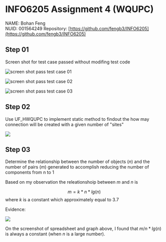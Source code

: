 # INFO6205 Assignment 4 (WQUPC)

NAME: Bohan Feng	
NUID: 001564249
Repository: [https://github.com/fengb3/INFO6205](https://github.com/fengb3/INFO6205)

## Step 01

Screen shot for test case passed without modifing test code

![screen shot pass test case 01](../Assets/Assignment04_screenshot_02.png)

![screen shot pass test case 02](../Assets/Assignment04_screenshot_03.png)

![screen shot pass test case 03](../Assets/Assignment04_screenshot_04.png)

## Step 02

Use UF_HWQUPC to implement static method to findout the how may connection will be created with a given number of "sites"

![](Assets/Assignment04_screenshot_10.png)

## Step 03

Determine the relationship between the number of objects ($n$) and the number of pairs ($m$) generated to accomplish reducing the number of components from n to 1

Based on my observation the releationshoip between $m$ and $n$ is

$$m = k*n*lg(n)$$ where $k$ is a constant which approximately equal to 3.7

Evidence:

![](Assets/Assignment04_screenshot_08.png)

On the screenshot of spreadsheet and graph above, I found that $m/n*lg(n)$ is always a constant (when $n$ is a large number). 

